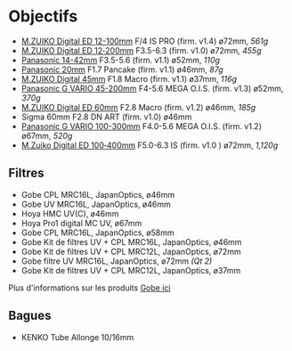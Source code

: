 # Objectifs

- [M.ZUIKO Digital ED 12-100mm] F/4 IS PRO (firm. v1.4) ø72mm, _561g_
- [M.ZUIKO Digital ED 12‑200mm] F3.5-6.3 (firm. v1.0) ø72mm, _455g_
- [Panasonic 14-42mm] F3.5-5.6 (firm. v1.1) ø52mm, _110g_
- [Panasonic 20mm] F1.7 Pancake (firm. v1.1) ø46mm, _87g_
- [M.ZUIKO Digital 45mm] F1.8 Macro (firm. v1.1) ø37mm, _116g_
- [Panasonic G VARIO 45-200mm] F4-5.6 MEGA O.I.S. (firm. v1.3) ø52mm, _370g_
- [M.ZUIKO Digital ED 60mm] F2.8 Macro (firm. v1.2) ø46mm, _185g_
- Sigma 60mm F2.8 DN ART (firm. v1.0) ø46mm
- [Panasonic G VARIO 100-300mm] F4.0-5.6 MEGA O.I.S. (firm. v1.2) ø67mm, _520g_
- [M.Zuiko Digital ED 100‑400mm] F5.0-6.3 IS (firm. v1.0  ) ø72mm, _1,120g_

[M.ZUIKO Digital ED 60mm]: https://www.olympus.fr/site/fr/c/lenses/om_d_pen_lenses/m_zuiko/m_zuiko_digital_ed_60mm_1_2_8/m_zuiko_digital_ed_60mm_1_2_8_specifications.html
[M.ZUIKO Digital 45mm]: https://www.olympus.fr/site/fr/c/lenses/om_d_pen_lenses/m_zuiko/m_zuiko_digital_45mm_118/m_zuiko_digital_45mm_118_specifications.html
[Panasonic G VARIO 45-200mm]: https://www.panasonic.com/fr/consumer/appareils-photo-et-camescopes/objectifs/objectifs-lumix/h-fsa45200.html
[Panasonic G VARIO 100-300mm]: https://www.panasonic.com/fr/consumer/appareils-photo-et-camescopes/objectifs/objectifs-lumix/h-fsa100300.html
[M.ZUIKO Digital ED 75‑300mm]: https://www.olympus.fr/site/fr/c/lenses/om_d_pen_lenses/m_zuiko/m_zuiko_digital_ed_75_300mm_1_4_8_6_7_ii/m_zuiko_digital_ed_75_300mm_1_4_8_6_7_ii_specifications.html
[M.ZUIKO Digital ED 12-100mm]: https://www.olympus.fr/site/fr/c/lenses/om_d_pen_lenses/m_zuiko_pro/m_zuiko_digital_ed_12_100mm_1_4_0_is_pro/m_zuiko_digital_ed_12_100mm_1_4_0_is_pro_specifications.html
[M.ZUIKO Digital ED 12‑200mm]: https://www.olympus.fr/site/fr/c/lenses/om_d_pen_lenses/m_zuiko/m_zuiko_digital_12_200mm_f3563/index.html
[M.Zuiko Digital ED 100‑400mm]: https://www.olympus.fr/site/fr/c/lenses/om_d_pen_lenses/m_zuiko/m_zuiko_digital_ed_100_400mm_f5_0_6_3_is/index.html
[Panasonic 14-42mm]: https://www.panasonic.com/fr/consumer/appareils-photo-et-camescopes/objectifs/objectifs-lumix/h-fs1442a.html
[Panasonic 20mm]: https://www.panasonic.com/fr/consumer/appareils-photo-et-camescopes/objectifs/objectifs-lumix/h-h020a.html

## Filtres

- Gobe CPL MRC16L, JapanOptics, ø46mm
- Gobe UV MRC16L, JapanOptics, ø46mm
- Hoya HMC UV(C), ø46mm
- Hoya Pro1 digital MC UV, ø67mm
- Gobe CPL MRC16L, JapanOptics, ø58mm
- Gobe Kit de filtres UV + CPL MRC16L, JapanOptics, ø46mm
- Gobe Kit de filtres UV + CPL MRC12L, JapanOptics, ø72mm
- Gobe filtre UV MRC16L, JapanOptics, ø72mm _(Qt 2)_
- Gobe Kit de filtres UV + CPL MRC12L, JapanOptics, ø37mm

Plus d'informations sur les produits [Gobe ici](https://mygobe.com/)

## Bagues

- KENKO Tube Allonge 10/16mm
